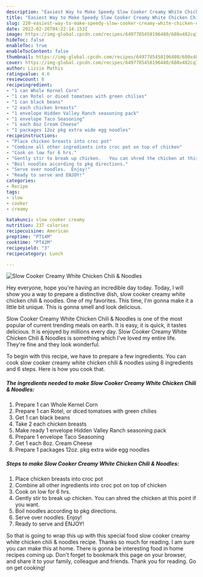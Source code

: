 ```yaml
---
description: "Easiest Way to Make Speedy Slow Cooker Creamy White Chicken Chili & Noodles"
title: "Easiest Way to Make Speedy Slow Cooker Creamy White Chicken Chili & Noodles"
slug: 220-easiest-way-to-make-speedy-slow-cooker-creamy-white-chicken-chili-and-amp-noodles
date: 2022-02-26T04:22:14.153Z
image: https://img-global.cpcdn.com/recipes/6497785458196480/680x482cq70/slow-cooker-creamy-white-chicken-chili-noodles-recipe-main-photo.jpg
hideToc: false
enableToc: true
enableTocContent: false
thumbnail: https://img-global.cpcdn.com/recipes/6497785458196480/680x482cq70/slow-cooker-creamy-white-chicken-chili-noodles-recipe-main-photo.jpg
cover: https://img-global.cpcdn.com/recipes/6497785458196480/680x482cq70/slow-cooker-creamy-white-chicken-chili-noodles-recipe-main-photo.jpg
author: Lizzie Mathis
ratingvalue: 4.6
reviewcount: 8
recipeingredient:
- "1 can Whole Kernel Corn"
- "1 can Rotel or diced tomatoes with green chilies"
- "1 can black beans"
- "2 each chicken breasts"
- "1 envelope Hidden Valley Ranch seasoning pack"
- "1 envelope Taco Seasoning"
- "1 each 8oz Cream Cheese"
- "1 packages 12oz pkg extra wide egg noodles"
recipeinstructions:
- "Place chicken breasts into croc pot"
- "Combine all other ingredients into croc pot on top of chicken"
- "Cook on low for 6 hrs."
- "Gently stir to break up chicken.   You can shred the chicken at this point if you want."
- "Boil noodles according to pkg directions."
- "Serve over noodles.  Enjoy!"
- "Ready to serve and ENJOY!"
categories:
- Recipe
tags:
- slow
- cooker
- creamy

katakunci: slow cooker creamy 
nutrition: 237 calories
recipecuisine: American
preptime: "PT14M"
cooktime: "PT42M"
recipeyield: "3"
recipecategory: Lunch

---
```



![Slow Cooker Creamy White Chicken Chili & Noodles](https://img-global.cpcdn.com/recipes/6497785458196480/680x482cq70/slow-cooker-creamy-white-chicken-chili-noodles-recipe-main-photo.jpg)

Hey everyone, hope you're having an incredible day today. Today, I will show you a way to prepare a distinctive dish, slow cooker creamy white chicken chili & noodles. One of my favorites. This time, I'm gonna make it a little bit unique. This is gonna smell and look delicious.

Slow Cooker Creamy White Chicken Chili & Noodles is one of the most popular of current trending meals on earth. It is easy, it is quick, it tastes delicious. It is enjoyed by millions every day. Slow Cooker Creamy White Chicken Chili & Noodles is something which I've loved my entire life. They're fine and they look wonderful.




To begin with this recipe, we have to prepare a few ingredients. You can cook slow cooker creamy white chicken chili & noodles using 8 ingredients and 6 steps. Here is how you cook that.

<!--inarticleads1-->

##### The ingredients needed to make Slow Cooker Creamy White Chicken Chili & Noodles:

1. Prepare 1 can Whole Kernel Corn
1. Prepare 1 can Rotel, or diced tomatoes with green chilies
1. Get 1 can black beans
1. Take 2 each chicken breasts
1. Make ready 1 envelope Hidden Valley Ranch seasoning pack
1. Prepare 1 envelope Taco Seasoning
1. Get 1 each 8oz. Cream Cheese
1. Prepare 1 packages 12oz. pkg extra wide egg noodles




<!--inarticleads2-->

##### Steps to make Slow Cooker Creamy White Chicken Chili & Noodles:

1. Place chicken breasts into croc pot
1. Combine all other ingredients into croc pot on top of chicken
1. Cook on low for 6 hrs.
1. Gently stir to break up chicken.   You can shred the chicken at this point if you want.
1. Boil noodles according to pkg directions.
1. Serve over noodles.  Enjoy!
1. Ready to serve and ENJOY!



So that is going to wrap this up with this special food slow cooker creamy white chicken chili & noodles recipe. Thanks so much for reading. I am sure you can make this at home. There is gonna be interesting food in home recipes coming up. Don't forget to bookmark this page on your browser, and share it to your family, colleague and friends. Thank you for reading. Go on get cooking!
